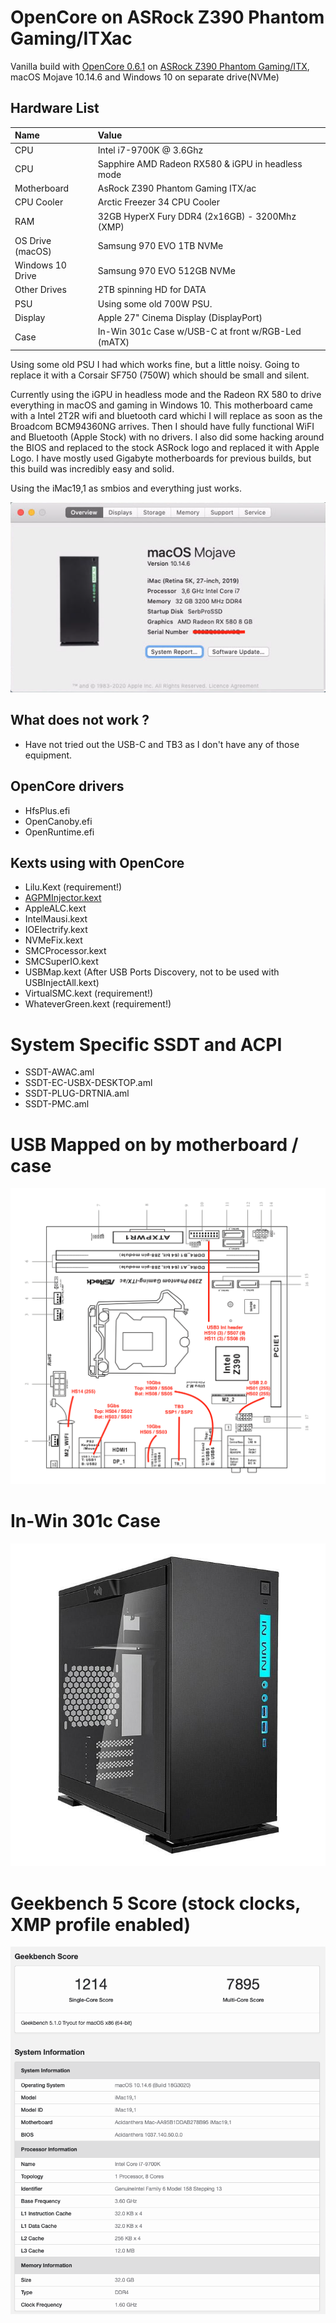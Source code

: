 # OpenCore on ASRock Z390 Phantom Gaming/ITXac

Vanilla build with [OpenCore 0.6.1](https://github.com/acidanthera/OpenCorePkg/releases/download/0.6.1/OpenCore-0.6.1-RELEASE.zip) on [ASRock Z390 Phantom Gaming/ITX](https://www.asrock.com/mb/Intel/Z390%20Phantom%20Gaming-ITXac/index.asp), macOS Mojave 10.14.6 and Windows 10 on separate drive(NVMe)

## Hardware List
| Name                            | Value                                             |
|:------------------------------- | :------------------------------------------------ |
| CPU                             | Intel i7-9700K @ 3.6Ghz                           |
| CPU                             | Sapphire AMD Radeon RX580 & iGPU in headless mode |
| Motherboard                     | AsRock Z390 Phantom Gaming ITX/ac                 |
| CPU Cooler                      | Arctic Freezer 34 CPU Cooler                      |
| RAM                             | 32GB HyperX Fury DDR4 (2x16GB) - 3200Mhz (XMP)    |
| OS Drive (macOS)                | Samsung 970 EVO 1TB NVMe                          |
| Windows 10 Drive                | Samsung 970 EVO 512GB NVMe                        |
| Other Drives                    | 2TB spinning HD for DATA                          |
| PSU                             | Using some old 700W PSU.                          |
| Display                         | Apple 27" Cinema Display (DisplayPort)            |
| Case                            | In-Win 301c Case w/USB-C at front w/RGB-Led (mATX)|

Using some old PSU I had which works fine, but a little noisy. Going to replace it with
a Corsair SF750 (750W) which should be small and silent.

Currently using the iGPU in headless mode and the Radeon RX 580 to drive everything
in macOS and gaming in Windows 10.
This motherboard came with a Intel 2T2R wifi and bluetooth card whichi I will replace
as soon as the Broadcom BCM94360NG arrives. Then I should have fully functional WiFI
and Bluetooth (Apple Stock) with no drivers.
I also did some hacking around the BIOS and replaced to the stock ASRock logo and
replaced it with Apple Logo.
I have mostly used Gigabyte motherboards for previous builds, but this build
was incredibly easy and solid.

Using the iMac19,1 as smbios and everything just works.

![About This Mac](aboutthismac.png)

## What does not work ?
- Have not tried out the USB-C and TB3 as I don't have any of those equipment.

## OpenCore drivers
- HfsPlus.efi
- OpenCanoby.efi
- OpenRuntime.efi

## Kexts using with OpenCore
- Lilu.Kext (requirement!)
- [AGPMInjector.kext](https://github.com/Pavo-IM/AGPMInjector)
- AppleALC.kext
- IntelMausi.kext
- IOElectrify.kext
- NVMeFix.kext
- SMCProcessor.kext
- SMCSuperIO.kext
- USBMap.kext (After USB Ports Discovery, not to be used with USBInjectAll.kext)
- VirtualSMC.kext (requirement!)
- WhateverGreen.kext (requirement!)

# System Specific SSDT and ACPI
- SSDT-AWAC.aml
- SSDT-EC-USBX-DESKTOP.aml
- SSDT-PLUG-DRTNIA.aml
- SSDT-PMC.aml


# USB Mapped on by motherboard / case
![USB Ports mapped](usbmap.png)

# In-Win 301c Case
![In-Win Case](inwincase.jpg)

# Geekbench 5 Score (stock clocks, XMP profile enabled)
![Geekbench5](geekbench.png)








